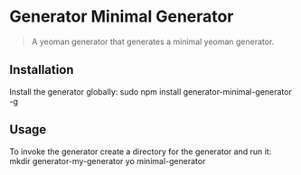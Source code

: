 # Generator Minimal Generator
>A yeoman generator that generates a minimal yeoman generator.

## Installation
Install the generator globally:
  sudo npm install generator-minimal-generator -g

## Usage
To invoke the generator create a directory for the generator and run it:
  mkdir generator-my-generator
  yo minimal-generator

